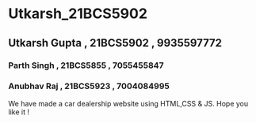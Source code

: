 # Utkarsh_21BCS5902

<h2>Utkarsh Gupta , 21BCS5902 , 9935597772</h2>

<h3>Parth Singh , 21BCS5855 , 7055455847</h3>

<h3>Anubhav Raj , 21BCS5923 , 7004084995</h3>


 We have made a car dealership website using HTML,CSS & JS. Hope you like it !

 
